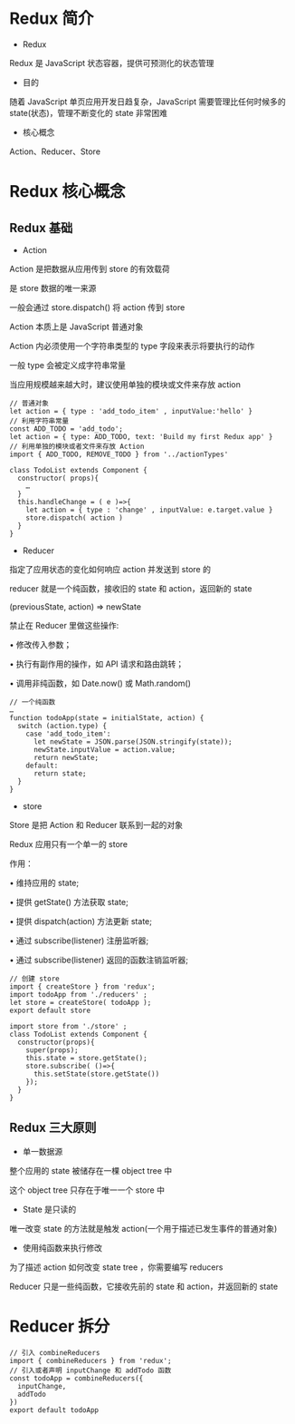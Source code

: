 # Redux 简介
* Redux

Redux 是 JavaScript 状态容器，提供可预测化的状态管理
* 目的

随着 JavaScript 单页应用开发日趋复杂，JavaScript 需要管理比任何时候多的 state(状态)，管理不断变化的 state 非常困难
* 核心概念

Action、Reducer、Store
# Redux 核心概念
## Redux 基础
* Action

Action 是把数据从应用传到 store 的有效载荷

是 store 数据的唯一来源

一般会通过 store.dispatch() 将 action 传到 store

Action 本质上是 JavaScript 普通对象

Action 内必须使用一个字符串类型的 type 字段来表示将要执行的动作

一般 type 会被定义成字符串常量

当应用规模越来越大时，建议使用单独的模块或文件来存放 action
```
// 普通对象
let action = { type : 'add_todo_item' , inputValue:'hello' }
// 利用字符串常量
const ADD_TODO = 'add_todo';
let action = { type: ADD_TODO, text: 'Build my first Redux app' }
// 利用单独的模块或者文件来存放 Action
import { ADD_TODO, REMOVE_TODO } from '../actionTypes'
```
```
class TodoList extends Component {
  constructor( props){
    … 
  }
  this.handleChange = ( e )=>{
    let action = { type : 'change' , inputValue: e.target.value }
    store.dispatch( action )
  }
}
```
* Reducer

指定了应用状态的变化如何响应 action 并发送到 store 的

reducer 就是一个纯函数，接收旧的 state 和 action，返回新的 state

(previousState, action) => newState

禁止在 Reducer 里做这些操作:

  • 修改传入参数；

  • 执行有副作用的操作，如 API 请求和路由跳转；

  • 调用非纯函数，如 Date.now() 或 Math.random()
```
// 一个纯函数
…
function todoApp(state = initialState, action) {
  switch (action.type) { 
    case 'add_todo_item':
      let newState = JSON.parse(JSON.stringify(state));
      newState.inputValue = action.value; 
      return newState;
    default: 
      return state;
  } 
}
```
* store

Store 是把 Action 和 Reducer 联系到一起的对象

Redux 应用只有一个单一的 store

作用：
  
  • 维持应用的 state;
  
  • 提供 getState() 方法获取 state;
  
  • 提供 dispatch(action) 方法更新 state;
  
  • 通过 subscribe(listener) 注册监听器;
  
  • 通过 subscribe(listener) 返回的函数注销监听器;
```
// 创建 store
import { createStore } from 'redux';
import todoApp from './reducers' ;
let store = createStore( todoApp );
export default store
```
```
import store from './store' ;
class TodoList extends Component {
  constructor(props){
    super(props);
    this.state = store.getState();
    store.subscribe( ()=>{
      this.setState(store.getState())
    });
  }
}
```
## Redux 三大原则
* 单一数据源

整个应用的 state 被储存在一棵 object tree 中

这个 object tree 只存在于唯一一个 store 中
* State 是只读的

唯一改变 state 的方法就是触发 action(一个用于描述已发生事件的普通对象)
* 使用纯函数来执行修改

为了描述 action 如何改变 state tree ，你需要编写 reducers

Reducer 只是一些纯函数，它接收先前的 state 和 action，并返回新的 state
# Reducer 拆分
```
// 引入 combineReducers
import { combineReducers } from 'redux';
// 引入或者声明 inputChange 和 addTodo 函数
const todoApp = combineReducers({ 
  inputChange, 
  addTodo
}) 
export default todoApp
```
